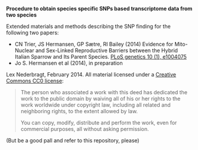**Procedure to obtain species specific SNPs based transcriptome data from two species**

Extended materials and methods describing the SNP finding for the following two papers:

* CN Trier, JS Hermansen, GP Sætre, RI Bailey (2014) Evidence for Mito-Nuclear and Sex-Linked Reproductive Barriers between the Hybrid Italian Sparrow and Its Parent Species. [PLoS genetics 10 (1), e1004075](http://www.plosgenetics.org/article/info%3Adoi%2F10.1371%2Fjournal.pgen.1004075)
* Jo S. Hermansen et al (2014), in preparation

Lex Nederbragt, February 2014. All material licensed under a [Creative Commons CC0 license](http://creativecommons.org/publicdomain/zero/1.0/):


> The person who associated a work with this deed has dedicated the work to the public domain by waiving all of his or her rights to the work worldwide under copyright law, including all related and neighboring rights, to the extent allowed by law.
> 
> You can copy, modify, distribute and perform the work, even for commercial purposes, all without asking permission.

(But be a good pall and refer to this repository, please)
